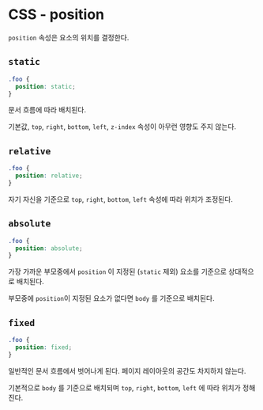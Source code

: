 # CSS - position

`position` 속성은 요소의 위치를 결정한다.

## `static`

```css
.foo {
  position: static;
}
```

문서 흐름에 따라 배치된다.

기본값, `top`, `right`, `bottom`, `left`, `z-index` 속성이 아무런 영향도 주지 않는다.

## `relative`

```css
.foo {
  position: relative;
}
```

자기 자신을 기준으로 `top`, `right`, `bottom`, `left` 속성에 따라 위치가 조정된다.

## `absolute`

```css
.foo {
  position: absolute;
}
```

가장 가까운 부모중에서 `position` 이 지정된 (`static` 제외) 요소를 기준으로 상대적으로 배치된다.

부모중에 `position`이 지정된 요소가 없다면 `body` 를 기준으로 배치된다.

## `fixed`

```css
.foo {
  position: fixed;
}
```

일반적인 문서 흐름에서 벗어나게 된다. 페이지 레이아웃의 공간도 차지하지 않는다.

기본적으로 `body` 를 기준으로 배치되며 `top`, `right`, `bottom`, `left` 에 따라 위치가 정해진다.
